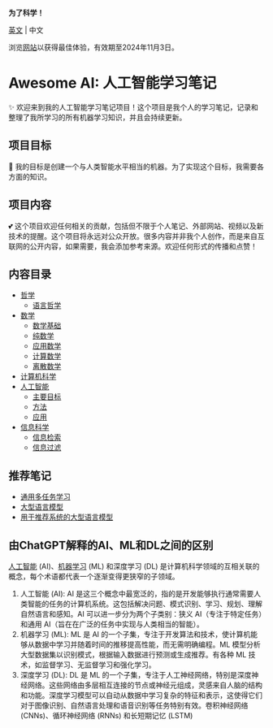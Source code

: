 **为了科学！**

[英文](README.md) | 中文

浏览[网站](https://publish.obsidian.md/artificial-intelligence)以获得最佳体验，有效期至2024年11月3日。

# Awesome AI: 人工智能学习笔记

✨ 欢迎来到我的人工智能学习笔记项目！这个项目是我个人的学习笔记，记录和整理了我所学习的所有机器学习知识，并且会持续更新。

## 项目目标

👀 我的目标是创建一个与人类智能水平相当的机器。为了实现这个目标，我需要各方面的知识。

## 项目内容

💕 这个项目欢迎任何相关的贡献，包括但不限于个人笔记、外部网站、视频以及新技术的提醒。这个项目将永远对公众开放。很多内容并非我个人创作，而是来自互联网的公开内容，如果需要，我会添加参考来源。欢迎任何形式的传播和点赞！

## 内容目录

- [哲学](1.%20Philosophy/Philosophy.md)
	- [语言哲学](1.%20Philosophy/Philosophy%20of%20language/Philosophy%20of%20language.md)
- [数学](2.%20Mathematics/Mathematics.md)
	- [数学基础](2.%20Mathematics/0.%20Foundations%20of%20mathematics/Foundations%20of%20mathematics.md)
	- [纯数学](2.%20Mathematics/1.%20Pure%20mathematics/Pure%20mathematics.md)
	- [应用数学‎](2.%20Mathematics/2.%20Applied%20mathematics%E2%80%8E/Applied%20mathematics%E2%80%8E.md)
	- [计算数学](2.%20Mathematics/3.%20Computational%20mathematics/Computational%20mathematics.md)
	- [离散数学](2.%20Mathematics/4.%20Discrete%20mathematics/Discrete%20mathematics.md)
- [计算机科学](3.%20Computer%20science/Computer%20science.md)
- [人工智能](4.%20Artificial%20intelligence/Artificial%20Intelligence.md)
	- [主要目标](4.%20Artificial%20intelligence/1.%20Major%20goals/Major%20goals.md)
	- [方法](4.%20Artificial%20intelligence/2.%20Approaches/Approaches.md)
	- [应用](4.%20Artificial%20intelligence/3.%20Applications/Applications.md)
- [信息科学](5.%20Information%20science/Information%20science.md)
	- [信息检索](5.%20Information%20science/Information%20retrieval/Information%20retrieval.md)
	- [信息过滤](5.%20Information%20science/Information%20filtering/Information%20filtering.md)

## 推荐笔记

- [通用多任务学习](4.%20Artificial%20intelligence/1.%20Major%20goals/Intelligence/Machine%20learning/General%20Multi-Task%20Learning/General%20multi-task%20learning.md)
- [大型语言模型](4.%20Artificial%20intelligence/1.%20Major%20goals/Intelligence/Natural%20language%20processing/Large%20language%20model/Large%20language%20model.md)
- [用于推荐系统的大型语言模型](4.%20Artificial%20intelligence/3.%20Applications/Recommender%20system/LLM4Rec.md)


## 由ChatGPT解释的AI、ML和DL之间的区别

[人工智能](4.%20Artificial%20intelligence/Artificial%20Intelligence.md) (AI)、[机器学习](4.%20Artificial%20intelligence/1.%20Major%20goals/Intelligence/Machine%20learning/Machine%20learning.md) (ML) 和深度学习 (DL) 是计算机科学领域的互相关联的概念，每个术语都代表一个逐渐变得更狭窄的子领域。

1. 人工智能 (AI): AI 是这三个概念中最宽泛的，指的是开发能够执行通常需要人类智能的任务的计算机系统。这包括解决问题、模式识别、学习、规划、理解自然语言和感知。AI 可以进一步分为两个子类别：狭义 AI（专注于特定任务）和通用 AI（旨在在广泛的任务中实现与人类相当的智能）。
2. 机器学习 (ML): ML 是 AI 的一个子集，专注于开发算法和技术，使计算机能够从数据中学习并随着时间的推移提高性能，而无需明确编程。ML 模型分析大型数据集以识别模式，根据输入数据进行预测或生成推荐。有各种 ML 技术，如监督学习、无监督学习和强化学习。
3. 深度学习 (DL): DL 是 ML 的一个子集，专注于人工神经网络，特别是深度神经网络。这些网络由多层相互连接的节点或神经元组成，灵感来自人脑的结构和功能。深度学习模型可以自动从数据中学习复杂的特征和表示，这使得它们对于图像识别、自然语言处理和语音识别等任务特别有效。卷积神经网络 (CNNs)、循环神经网络 (RNNs) 和长短期记忆 (LSTM)